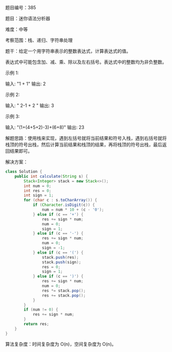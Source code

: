 题目编号：385

题目：迷你语法分析器

难度：中等

考察范围：栈、递归、字符串处理

题干：给定一个用字符串表示的整数表达式，计算表达式的值。

表达式中可能包含加、减、乘、除以及左右括号。表达式中的整数均为非负整数。

示例 1:

输入: "1 + 1"
输出: 2

示例 2:

输入: " 2-1 + 2 "
输出: 3

示例 3:

输入: "(1+(4+5+2)-3)+(6+8)"
输出: 23

解题思路：使用栈来实现，遇到左括号就将当前结果和符号入栈，遇到右括号就将栈顶的符号出栈，然后计算当前结果和栈顶的结果，再将栈顶的符号出栈，最后返回结果即可。

解决方案：

```java
class Solution {
    public int calculate(String s) {
        Stack<Integer> stack = new Stack<>();
        int num = 0;
        int res = 0;
        int sign = 1;
        for (char c : s.toCharArray()) {
            if (Character.isDigit(c)) {
                num = num * 10 + (c - '0');
            } else if (c == '+') {
                res += sign * num;
                num = 0;
                sign = 1;
            } else if (c == '-') {
                res += sign * num;
                num = 0;
                sign = -1;
            } else if (c == '(') {
                stack.push(res);
                stack.push(sign);
                res = 0;
                sign = 1;
            } else if (c == ')') {
                res += sign * num;
                num = 0;
                res *= stack.pop();
                res += stack.pop();
            }
        }
        if (num != 0) {
            res += sign * num;
        }
        return res;
    }
}
```

算法复杂度：时间复杂度为 O(n)，空间复杂度为 O(n)。